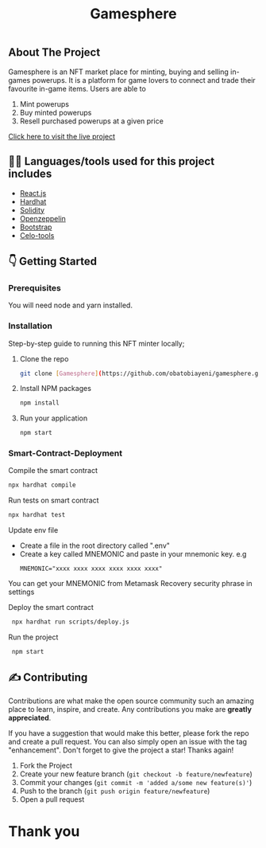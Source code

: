 <!-- ABOUT THE PROJECT -->
# <h1 align="center">Gamesphere</h1>
```
```
## About The Project
Gamesphere is an NFT market place for minting, buying and selling in-games powerups. It is a platform for game lovers to connect and trade their favourite in-game items. Users are able to
1. Mint powerups
2. Buy minted powerups
3. Resell purchased powerups at a given price

[Click here to visit the live project](https://obatobiayeni.github.io/gamesphere/)

## :man_technologist: Languages/tools used for this project includes

* [React.js](https://reactjs.org/)
* [Hardhat](https://hardhat.org/getting-started/)
* [Solidity](https://docs.soliditylang.org/en/v0.8.11/)
* [Openzeppelin](https://openzeppelin.com/)
* [Bootstrap](https://getbootstrap.com)
* [Celo-tools](https://docs.celo.org/learn/developer-tools)


## :point_down: Getting Started

### Prerequisites

You will need node and yarn installed.

### Installation

Step-by-step guide to running this NFT minter locally;

1. Clone the repo
   ```sh
   git clone [Gamesphere](https://github.com/obatobiayeni/gamesphere.git)
   ```
2. Install NPM packages
   ```sh
   npm install
   ```

3. Run your application
   ```sh
   npm start
   ```

### Smart-Contract-Deployment

Compile the smart contract
   ```sh
   npx hardhat compile
   ```
Run tests on smart contract
   ```sh
   npx hardhat test
   ```
Update env file

* Create a file in the root directory called ".env"
* Create a key called MNEMONIC and paste in your mnemonic key. e.g
     ```
   MNEMONIC="xxxx xxxx xxxx xxxx xxxx xxxx"
   ```
You can get your MNEMONIC from Metamask Recovery security phrase in settings

Deploy the smart contract
   ```sh
    npx hardhat run scripts/deploy.js
   ```
Run the project
   ```sh
    npm start
   ```
   
<!-- CONTRIBUTING -->

## :writing_hand: Contributing

Contributions are what make the open source community such an amazing place to learn, inspire, and create. Any
contributions you make are **greatly appreciated**.

If you have a suggestion that would make this better, please fork the repo and create a pull request. You can also
simply open an issue with the tag "enhancement". Don't forget to give the project a star! Thanks again!

1. Fork the Project
2. Create your new feature branch (`git checkout -b feature/newfeature`)
3. Commit your changes (`git commit -m 'added a/some new feature(s)'`)
4. Push to the branch (`git push origin feature/newfeature`)
5. Open a pull request


<!-- MARKDOWN LINKS & IMAGES -->
<!-- https://www.markdownguide.org/basic-syntax/#reference-style-links -->

#  Thank you
